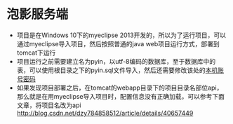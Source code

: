 # 泡影服务端
- 项目是在Windows 10下的myeclipse 2013开发的，所以为了运行项目，可以通过myeclipse导入项目，然后按照普通的java web项目运行方式，部署到tomcat下运行
- 项目运行之前需要建立名为pyin，以utf-8编码的数据库，至于数据库中的表，可以使用根目录之下的pyin.sql文件导入，然后还需要修改该处的[本机账号密码](https://github.com/PYing-Studio/PYing-Server/blob/master/resouces/applicationContext-woyao-dao.xml#L64)
- 如果发现项目部署之后，在tomcat的webapp目录下的项目目录名部位api，那么就是在用myeclipse导入项目时，配置信息没有正确加载，可以参考下面文章，将项目名改为api http://blog.csdn.net/dzy784858512/article/details/40657449
